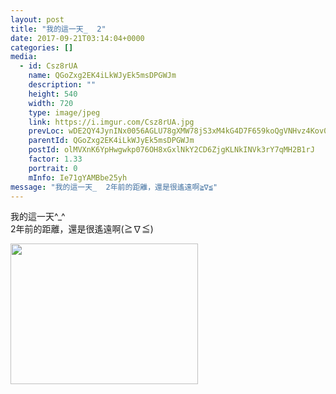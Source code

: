 ```yaml
---
layout: post
title: "我的這一天_  2" 
date: 2017-09-21T03:14:04+0000 
categories: [] 
media:
  - id: Csz8rUA
    name: QGoZxg2EK4iLkWJyEk5msDPGWJm
    description: ""   
    height: 540
    width: 720
    type: image/jpeg
    link: https://i.imgur.com/Csz8rUA.jpg
    prevLoc: wDE2QY4JynINx0056AGLU78gXMW78jS3xM4kG4D7F659koQgVNHvz4Kov0vGf14Q64zvwqiAm0OyL7zDfl3r7K6nOoiRmjP2jQn5SNKQlW01VYT64j6GynNxixjAkr26MGi4B7rAEYX7igV2ww4rp1IwAnmpPxO3hnyg1nOA5DFXyy9vAG5rs5JngOOqPBsGPqXDxVnlt0BrNk73mPsB5M96MXonfwP0029J9DU9jA7n66L1cJkYOGvGEXHpl5ZrO1PgInJ
    parentId: QGoZxg2EK4iLkWJyEk5msDPGWJm
    postId: olMVXnK6YpHwgwkp076OH8xGxlNkY2CD6ZjgKLNkINVk3rY7qMH2B1rJ
    factor: 1.33
    portrait: 0
    mInfo: Ie71gYAMBbe25yh
message: "我的這一天_  2年前的距離，還是很遙遠啊≧∇≦"
---
```


我的這一天^_^  
2年前的距離，還是很遙遠啊(≧∇≦)


[//]: #media:  
<a href="https://i.imgur.com/Csz8rUA.jpg"><img src="https://i.imgur.com/Csz8rUA.jpg" height="225" width="300" /></a> 
 
